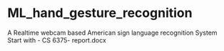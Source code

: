 # ML_hand_gesture_recognition
A Realtime webcam based American sign language recognition System
Start with - CS 6375- report.docx

